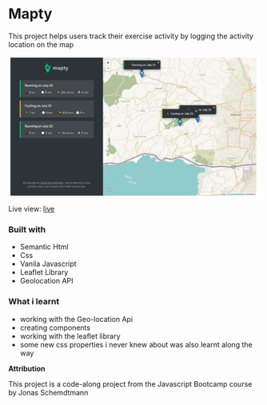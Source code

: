 # Mapty

This project helps users track their exercise activity by logging the activity location on the map

![](img/Screenshot.png)

Live view: [live](https://mapty-8ms9w4x29-yaya-usman.vercel.app/)

### Built with

- Semantic Html
- Css
- Vanila Javascript
- Leaflet Library
- Geolocation API

### What i learnt

- working with the Geo-location Api
- creating components
- working with the leaflet library
- some new css properties i never knew about was also learnt along the way

**Attribution**

This project is a code-along project from the Javascript Bootcamp course by Jonas Schemdtmann
